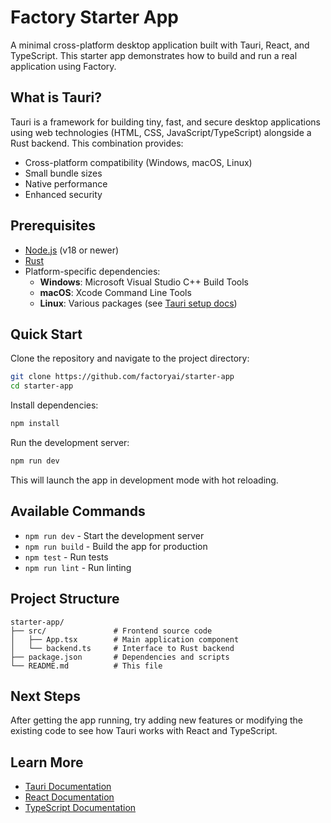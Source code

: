# Factory Starter App

A minimal cross-platform desktop application built with Tauri, React, and TypeScript. This starter app demonstrates how to build and run a real application using Factory.

## What is Tauri?

Tauri is a framework for building tiny, fast, and secure desktop applications using web technologies (HTML, CSS, JavaScript/TypeScript) alongside a Rust backend. This combination provides:

- Cross-platform compatibility (Windows, macOS, Linux)
- Small bundle sizes
- Native performance
- Enhanced security

## Prerequisites

- [Node.js](https://nodejs.org/) (v18 or newer)
- [Rust](https://www.rust-lang.org/tools/install)
- Platform-specific dependencies:
  - **Windows**: Microsoft Visual Studio C++ Build Tools
  - **macOS**: Xcode Command Line Tools
  - **Linux**: Various packages (see [Tauri setup docs](https://tauri.app/v1/guides/getting-started/prerequisites))

## Quick Start

Clone the repository and navigate to the project directory:

```bash
git clone https://github.com/factoryai/starter-app
cd starter-app
```

Install dependencies:

```bash
npm install
```

Run the development server:

```bash
npm run dev
```

This will launch the app in development mode with hot reloading.

## Available Commands

- `npm run dev` - Start the development server
- `npm run build` - Build the app for production
- `npm test` - Run tests
- `npm run lint` - Run linting

## Project Structure

```
starter-app/
├── src/               # Frontend source code
│   ├── App.tsx        # Main application component
│   └── backend.ts     # Interface to Rust backend
├── package.json       # Dependencies and scripts
└── README.md          # This file
```

## Next Steps

After getting the app running, try adding new features or modifying the existing code to see how Tauri works with React and TypeScript.

## Learn More

- [Tauri Documentation](https://tauri.app/v1/guides/)
- [React Documentation](https://reactjs.org/)
- [TypeScript Documentation](https://www.typescriptlang.org/docs/)
